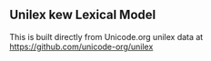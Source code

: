 Unilex kew Lexical Model
----------------------

This is built directly from Unicode.org unilex data at
https://github.com/unicode-org/unilex

